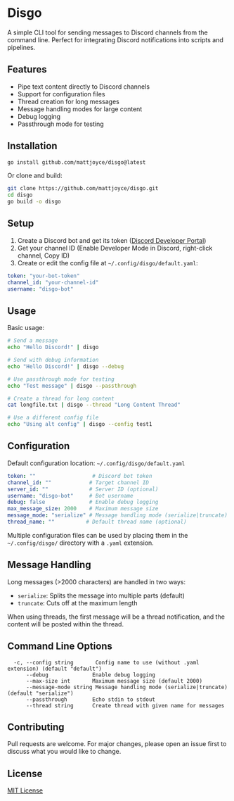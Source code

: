 # Disgo

A simple CLI tool for sending messages to Discord channels from the command line. Perfect for integrating Discord notifications into scripts and pipelines.

## Features

- Pipe text content directly to Discord channels
- Support for configuration files
- Thread creation for long messages
- Message handling modes for large content
- Debug logging
- Passthrough mode for testing

## Installation

```bash
go install github.com/mattjoyce/disgo@latest
```

Or clone and build:

```bash
git clone https://github.com/mattjoyce/disgo.git
cd disgo
go build -o disgo
```

## Setup

1. Create a Discord bot and get its token ([Discord Developer Portal](https://discord.com/developers/applications))
2. Get your channel ID (Enable Developer Mode in Discord, right-click channel, Copy ID)
3. Create or edit the config file at `~/.config/disgo/default.yaml`:

```yaml
token: "your-bot-token"
channel_id: "your-channel-id"
username: "disgo-bot"
```

## Usage

Basic usage:
```bash
# Send a message
echo "Hello Discord!" | disgo

# Send with debug information
echo "Hello Discord!" | disgo --debug

# Use passthrough mode for testing
echo "Test message" | disgo --passthrough

# Create a thread for long content
cat longfile.txt | disgo --thread "Long Content Thread"

# Use a different config file
echo "Using alt config" | disgo --config test1
```

## Configuration

Default configuration location: `~/.config/disgo/default.yaml`

```yaml
token: ""                  # Discord bot token
channel_id: ""            # Target channel ID
server_id: ""             # Server ID (optional)
username: "disgo-bot"     # Bot username
debug: false              # Enable debug logging
max_message_size: 2000    # Maximum message size
message_mode: "serialize" # Message handling mode (serialize|truncate)
thread_name: ""          # Default thread name (optional)
```

Multiple configuration files can be used by placing them in the `~/.config/disgo/` directory with a `.yaml` extension.

## Message Handling

Long messages (>2000 characters) are handled in two ways:

- `serialize`: Splits the message into multiple parts (default)
- `truncate`: Cuts off at the maximum length

When using threads, the first message will be a thread notification, and the content will be posted within the thread.

## Command Line Options

```
  -c, --config string       Config name to use (without .yaml extension) (default "default")
      --debug              Enable debug logging
      --max-size int       Maximum message size (default 2000)
      --message-mode string Message handling mode (serialize|truncate) (default "serialize")
      --passthrough        Echo stdin to stdout
      --thread string      Create thread with given name for messages
```

## Contributing

Pull requests are welcome. For major changes, please open an issue first to discuss what you would like to change.

## License

[MIT License](LICENSE)
